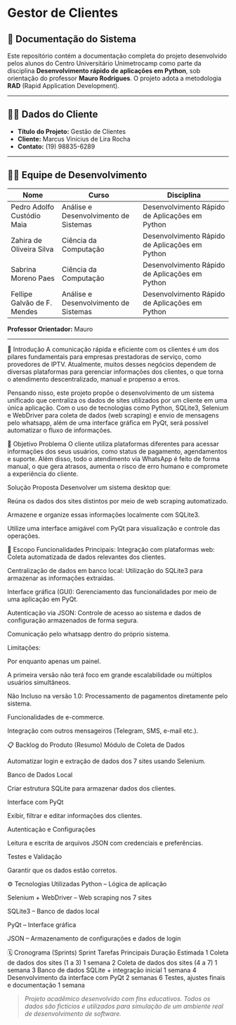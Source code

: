 # Gestor de Clientes

## 📘 Documentação do Sistema

Este repositório contém a documentação completa do projeto desenvolvido pelos alunos do Centro Universitário Unimetrocamp como parte da disciplina **Desenvolvimento rápido de aplicações em Python**, sob orientação do professor **Mauro Rodrigues**. O projeto adota a metodologia **RAD** (Rapid Application Development).

---

## 🧑‍💼 Dados do Cliente

- **Título do Projeto:** Gestão de Clientes 
- **Cliente:** Marcus Vinicius de Lira Rocha
- **Contato:** (19) 98835-6289

---

## 👩‍💻 Equipe de Desenvolvimento

| Nome                            | Curso                                 | Disciplina                                   |
|---------------------------------|---------------------------------------|----------------------------------------------|
| Pedro Adolfo Custódio Maia      | Análise e Desenvolvimento de Sistemas | Desenvolvimento Rápido de Aplicações em Python      |
| Zahira de Oliveira Silva  | Ciência da Computação            | Desenvolvimento Rápido de Aplicações em Python    |
| Sabrina Moreno Paes  | Ciência da Computação            | Desenvolvimento Rápido de Aplicações em Python    |
| Fellipe Galvão de F. Mendes      | Análise e Desenvolvimento de Sistemas | Desenvolvimento Rápido de Aplicações em Python

**Professor Orientador:** Mauro

---

🧭 Introdução
A comunicação rápida e eficiente com os clientes é um dos pilares fundamentais para empresas prestadoras de serviço, como provedores de IPTV. Atualmente, muitos desses negócios dependem de diversas plataformas para gerenciar informações dos clientes, o que torna o atendimento descentralizado, manual e propenso a erros.

Pensando nisso, este projeto propõe o desenvolvimento de um sistema unificado que centraliza os dados de sites utilizados por um cliente em uma única aplicação. Com o uso de tecnologias como Python, SQLite3, Selenium e WebDriver para coleta de dados (web scraping) e envio de mensagens pelo whatsapp, além de uma interface gráfica em PyQt, será possível automatizar o fluxo de informações.

🎯 Objetivo
Problema
O cliente utiliza plataformas diferentes para acessar informações dos seus usuários, como status de pagamento, agendamentos e suporte. Além disso, todo o atendimento via WhatsApp é feito de forma manual, o que gera atrasos, aumenta o risco de erro humano e compromete a experiência do cliente.

Solução Proposta
Desenvolver um sistema desktop que:

Reúna os dados dos sites distintos por meio de web scraping automatizado.

Armazene e organize essas informações localmente com SQLite3.

Utilize uma interface amigável com PyQt para visualização e controle das operações.

🧩 Escopo
Funcionalidades Principais:
Integração com plataformas web: Coleta automatizada de dados relevantes dos clientes.

Centralização de dados em banco local: Utilização do SQLite3 para armazenar as informações extraídas.

Interface gráfica (GUI): Gerenciamento das funcionalidades por meio de uma aplicação em PyQt.

Autenticação via JSON: Controle de acesso ao sistema e dados de configuração armazenados de forma segura.

Comunicação pelo whatsapp dentro do próprio sistema.

Limitações:

Por enquanto apenas um painel.

A primeira versão não terá foco em grande escalabilidade ou múltiplos usuários simultâneos.

Não Incluso na versão 1.0:
Processamento de pagamentos diretamente pelo sistema.

Funcionalidades de e-commerce.

Integração com outros mensageiros (Telegram, SMS, e-mail etc.).

📋 Backlog do Produto (Resumo)
Módulo de Coleta de Dados

Automatizar login e extração de dados dos 7 sites usando Selenium.

Banco de Dados Local

Criar estrutura SQLite para armazenar dados dos clientes.

Interface com PyQt

Exibir, filtrar e editar informações dos clientes.

Autenticação e Configurações

Leitura e escrita de arquivos JSON com credenciais e preferências.

Testes e Validação

Garantir que os dados estão corretos.

⚙️ Tecnologias Utilizadas
Python – Lógica de aplicação

Selenium + WebDriver – Web scraping nos 7 sites

SQLite3 – Banco de dados local

PyQt – Interface gráfica

JSON – Armazenamento de configurações e dados de login


🗓️ Cronograma (Sprints)
Sprint	Tarefas Principais	Duração Estimada
1	Coleta de dados dos sites (1 a 3)	1 semana
2	Coleta de dados dos sites (4 a 7)	1 semana
3	Banco de dados SQLite + integração inicial	1 semana
4	Desenvolvimento da interface com PyQt	2 semanas
6	Testes, ajustes finais e documentação	1 semana

> _Projeto acadêmico desenvolvido com fins educativos. Todos os dados são fictícios e utilizados para simulação de um ambiente real de desenvolvimento de software._

